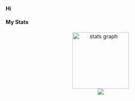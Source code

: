 #### Hi


#### My Stats
<div align="center">
  <img src="https://github-readme-stats.vercel.app/api?hide_title=true&hide_rank=false&show_icons=true&include_all_commits=true&count_private=true&disable_animations=false&theme=slateorange&locale=en&hide_border=false&custom_title=Stats&username=mlotpl" height="150" alt="stats graph"  />
  </div>
  <div align="center">
   <img src="https://github-readme-stats.vercel.app/api/top-langs/?username=mlotpl&theme=slateorange&" />
  </div>
